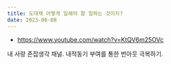 ```yaml
---
title: 도대체 어떻게 일해야 잘 일하는 것이지?
date: 2023-06-08
---
```


- https://www.youtube.com/watch?v=KtQV6m25OVc

내 사랑 존잡생각 채널. 내적동기 부여를 통한 번아웃 극복하기.